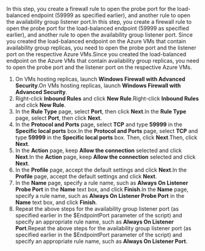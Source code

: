 <span data-ttu-id="a2ffa-101">In this step, you create a firewall rule to open the probe port for the load-balanced endpoint (59999 as specified earlier), and another rule to open the availability group listener port.</span><span class="sxs-lookup"><span data-stu-id="a2ffa-101">In this step, you create a firewall rule to open the probe port for the load-balanced endpoint (59999 as specified earlier), and another rule to open the availability group listener port.</span></span> <span data-ttu-id="a2ffa-102">Since you created the load-balanced endpoint on the Azure VMs that contain availability group replicas, you need to open the probe port and the listener port on the respective Azure VMs.</span><span class="sxs-lookup"><span data-stu-id="a2ffa-102">Since you created the load-balanced endpoint on the Azure VMs that contain availability group replicas, you need to open the probe port and the listener port on the respective Azure VMs.</span></span>

1. <span data-ttu-id="a2ffa-103">On VMs hosting replicas, launch **Windows Firewall with Advanced Security**.</span><span class="sxs-lookup"><span data-stu-id="a2ffa-103">On VMs hosting replicas, launch **Windows Firewall with Advanced Security**.</span></span>
2. <span data-ttu-id="a2ffa-104">Right-click **Inbound Rules** and click **New Rule**.</span><span class="sxs-lookup"><span data-stu-id="a2ffa-104">Right-click **Inbound Rules** and click **New Rule**.</span></span>
3. <span data-ttu-id="a2ffa-105">In the **Rule Type** page, select **Port**, then click **Next**.</span><span class="sxs-lookup"><span data-stu-id="a2ffa-105">In the **Rule Type** page, select **Port**, then click **Next**.</span></span>
4. <span data-ttu-id="a2ffa-106">In the **Protocol and Ports** page, select **TCP** and type **59999** in the **Specific local ports** box.</span><span class="sxs-lookup"><span data-stu-id="a2ffa-106">In the **Protocol and Ports** page, select **TCP** and type **59999** in the **Specific local ports** box.</span></span> <span data-ttu-id="a2ffa-107">Then, click **Next**.</span><span class="sxs-lookup"><span data-stu-id="a2ffa-107">Then, click **Next**.</span></span>
5. <span data-ttu-id="a2ffa-108">In the **Action** page, keep **Allow the connection** selected and click **Next**.</span><span class="sxs-lookup"><span data-stu-id="a2ffa-108">In the **Action** page, keep **Allow the connection** selected and click **Next**.</span></span>
6. <span data-ttu-id="a2ffa-109">In the **Profile** page, accept the default settings and click **Next**.</span><span class="sxs-lookup"><span data-stu-id="a2ffa-109">In the **Profile** page, accept the default settings and click **Next**.</span></span>
7. <span data-ttu-id="a2ffa-110">In the **Name** page, specify a rule name, such as **Always On Listener Probe Port** in the **Name** text box, and click **Finish**.</span><span class="sxs-lookup"><span data-stu-id="a2ffa-110">In the **Name** page, specify a rule name, such as **Always On Listener Probe Port** in the **Name** text box, and click **Finish**.</span></span>
8. <span data-ttu-id="a2ffa-111">Repeat the above steps for the availability group listener port (as specified earlier in the $EndpointPort parameter of the script) and specify an appropriate rule name, such as **Always On Listener Port**.</span><span class="sxs-lookup"><span data-stu-id="a2ffa-111">Repeat the above steps for the availability group listener port (as specified earlier in the $EndpointPort parameter of the script) and specify an appropriate rule name, such as **Always On Listener Port**.</span></span>

